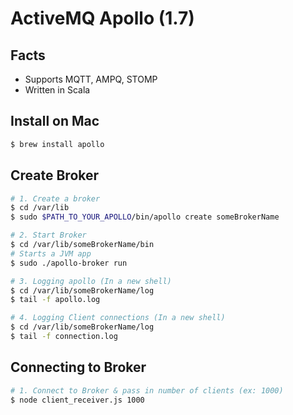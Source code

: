 # ActiveMQ Apollo (1.7)

## Facts
  * Supports MQTT, AMPQ, STOMP
  * Written in Scala



## Install on Mac

```bash
$ brew install apollo
```

## Create Broker
```bash
# 1. Create a broker
$ cd /var/lib
$ sudo $PATH_TO_YOUR_APOLLO/bin/apollo create someBrokerName

# 2. Start Broker
$ cd /var/lib/someBrokerName/bin
# Starts a JVM app
$ sudo ./apollo-broker run

# 3. Logging apollo (In a new shell)
$ cd /var/lib/someBrokerName/log
$ tail -f apollo.log 

# 4. Logging Client connections (In a new shell)
$ cd /var/lib/someBrokerName/log
$ tail -f connection.log

```

## Connecting to Broker
```bash
# 1. Connect to Broker & pass in number of clients (ex: 1000)
$ node client_receiver.js 1000
```

  